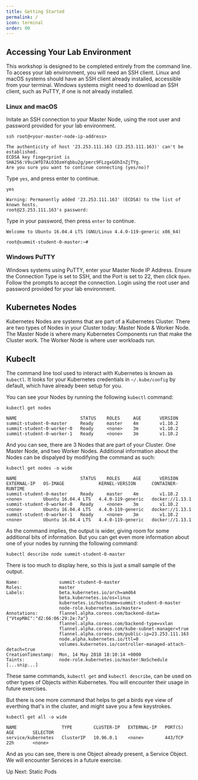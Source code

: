 ```yaml
---
title: Getting Started
permalink: /
icon: terminal
order: 00
---
```


## Accessing Your Lab Environment

This workshop is designed to be completed entirely from the command line. To access your lab environment, you will need an SSH client. Linux and macOS systems should have an SSH client already installed, accessible from your terminal. Windows systems might need to download an SSH client, such as PuTTY, if one is not already installed.

### Linux and macOS
Initate an SSH connection to your Master Node, using the root user and password provided for your lab environment.

```
ssh root@<your-master-node-ip-address>
```

```shell_session
The authenticity of host '23.253.111.163 (23.253.111.163)' can't be established.
ECDSA key fingerprint is SHA256:V9uiWfD7AiO3OzmYqbbu2g/pmrc9FLzgxGOhInZjTYg.
Are you sure you want to continue connecting (yes/no)?
```

Type `yes`, and press enter to continue.

```
yes
```

```shell_session
Warning: Permanently added '23.253.111.163' (ECDSA) to the list of known hosts.
root@23.253.111.163's password: 
```

Type in your password, then press `enter` to continue.

```shell_session
Welcome to Ubuntu 16.04.4 LTS (GNU/Linux 4.4.0-119-generic x86_64)

root@summit-student-0-master:~#
```

### Windows PuTTY

Windows systems using PuTTY, enter your Master Node IP Address. Ensure the Connection Type is set to SSH, and the Port is set to 22, then click `Open`. Follow the prompts to accept the connection. Login using the root user and password provided for your lab environment.


## Kubernetes Nodes

Kubernetes Nodes are systems that are part of a Kubernetes Cluster. There are two types of Nodes in your Cluster today: Master Node & Worker Node. The Master Node is where many Kubernetes Components run that make the Cluster work. The Worker Node is where user workloads run.

## Kubeclt

The command line tool used to interact with Kubernetes is known as `kubectl`. It looks for your Kubernetes credentials in `~/.kube/config` by default, which have already been setup for you.

You can see your Nodes by running the following `kubectl` command:

```
kubectl get nodes
```

```shell_session
NAME                        STATUS    ROLES     AGE       VERSION
summit-student-0-master     Ready     master    4m        v1.10.2
summit-student-0-worker-0   Ready     <none>    3m        v1.10.2
summit-student-0-worker-1   Ready     <none>    3m        v1.10.2
```

And you can see, there are 3 Nodes that are part of your Cluster. One Master Node, and two Worker Nodes. Additional information about the Nodes can be dispalyed by modifying the command as such:

```
kubectl get nodes -o wide
```

```shell_session
NAME                        STATUS    ROLES     AGE       VERSION   EXTERNAL-IP   OS-IMAGE             KERNEL-VERSION      CONTAINER-RUNTIME
summit-student-0-master     Ready     master    4m        v1.10.2   <none>        Ubuntu 16.04.4 LTS   4.4.0-119-generic   docker://1.13.1
summit-student-0-worker-0   Ready     <none>    3m        v1.10.2   <none>        Ubuntu 16.04.4 LTS   4.4.0-119-generic   docker://1.13.1
summit-student-0-worker-1   Ready     <none>    3m        v1.10.2   <none>        Ubuntu 16.04.4 LTS   4.4.0-119-generic   docker://1.13.1
```

As the command implies, the output is wider, giving room for some additional bits of information. But you can get even more information about one of your nodes by running the following command:

```
kubectl describe node summit-student-0-master
```

There is too much to display here, so this is just a small sample of the output.

```shell_session
Name:               summit-student-0-master
Roles:              master
Labels:             beta.kubernetes.io/arch=amd64
                    beta.kubernetes.io/os=linux
                    kubernetes.io/hostname=summit-student-0-master
                    node-role.kubernetes.io/master=
Annotations:        flannel.alpha.coreos.com/backend-data={"VtepMAC":"d2:66:06:29:2e:7a"}
                    flannel.alpha.coreos.com/backend-type=vxlan
                    flannel.alpha.coreos.com/kube-subnet-manager=true
                    flannel.alpha.coreos.com/public-ip=23.253.111.163
                    node.alpha.kubernetes.io/ttl=0
                    volumes.kubernetes.io/controller-managed-attach-detach=true
CreationTimestamp:  Mon, 14 May 2018 18:10:14 +0000
Taints:             node-role.kubernetes.io/master:NoSchedule
[...snip...]
```

These same commands, `kubectl get` and `kubectl describe`, can be used on other types of Objects within Kubernetes. You will encounter their usage in future exercises.

But there is one more command that helps to get a birds eye view of everthing that's in the cluster, and might save you a few keystrokes.

```
kubectl get all -o wide
```

```shell_session
NAME                 TYPE        CLUSTER-IP   EXTERNAL-IP   PORT(S)   AGE       SELECTOR
service/kubernetes   ClusterIP   10.96.0.1    <none>        443/TCP   22h       <none>
```

And as you can see, there is one Object already present, a Service Object. We will encounter Services in a future exercise.

Up Next: Static Pods
